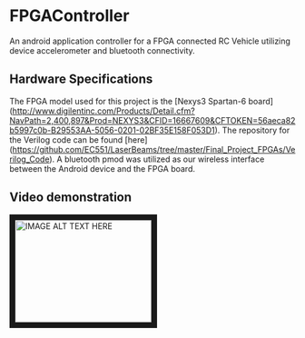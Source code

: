 # FPGAController
An android application controller for a FPGA connected RC Vehicle utilizing device accelerometer and bluetooth connectivity.

## Hardware Specifications
The FPGA model used for this project is the [Nexys3 Spartan-6 board] (http://www.digilentinc.com/Products/Detail.cfm?NavPath=2,400,897&Prod=NEXYS3&CFID=16667609&CFTOKEN=56aeca82b5997c0b-B29553AA-5056-0201-02BF35E158F053D1).
The repository for the Verilog code can be found [here] (https://github.com/EC551/LaserBeams/tree/master/Final_Project_FPGAs/Verilog_Code).  A bluetooth pmod was utilized
as our wireless interface between the Android device and the FPGA board.

## Video demonstration

<a href="http://www.youtube.com/watch?feature=player_embedded&v=wvxQ6Q21o0Q
" target="_blank"><img src="http://img.youtube.com/vi/wvxQ6Q21o0Q/0.jpg" 
alt="IMAGE ALT TEXT HERE" width="240" height="180" border="10" /></a>
